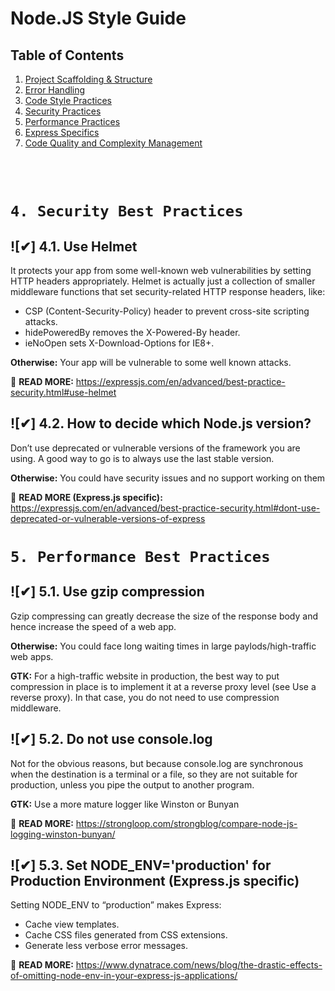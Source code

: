 # Node.JS Style Guide

## Table of Contents

1. [Project Scaffolding & Structure](#1-project-structure-practices)
2. [Error Handling](#2-error-handling-practices)
3. [Code Style Practices](#3-code-style-practices)
4. [Security Practices](#4-security-best-practices)
5. [Performance Practices](#5-draft-performance-best-practices)
6. [Express Specifics](#6-express-specifics-best-practices)
7. [Code Quality and Complexity Management](#8-quality-complexity)

<br/><br/>

# `4. Security Best Practices`

## ![✔] 4.1. Use Helmet

It protects your app from some well-known web vulnerabilities by setting HTTP headers appropriately.
Helmet is actually just a collection of smaller middleware functions that set security-related HTTP response headers, like:

- CSP (Content-Security-Policy) header to prevent cross-site scripting attacks.
- hidePoweredBy removes the X-Powered-By header.
- ieNoOpen sets X-Download-Options for IE8+.

**Otherwise:** Your app will be vulnerable to some well known attacks.

🔗 **READ MORE:** https://expressjs.com/en/advanced/best-practice-security.html#use-helmet

## ![✔] 4.2. How to decide which Node.js version?

Don’t use deprecated or vulnerable versions of the framework you are using.
A good way to go is to always use the last stable version.

**Otherwise:** You could have security issues and no support working on them

🔗 **READ MORE (Express.js specific):** https://expressjs.com/en/advanced/best-practice-security.html#dont-use-deprecated-or-vulnerable-versions-of-express

# `5. Performance Best Practices`

## ![✔] 5.1. Use gzip compression

Gzip compressing can greatly decrease the size of the response body and hence increase the speed of a web app.

**Otherwise:** You could face long waiting times in large paylods/high-traffic web apps.

**GTK:** For a high-traffic website in production, the best way to put compression in place is to implement it at a reverse proxy level (see Use a reverse proxy). In that case, you do not need to use compression middleware.

## ![✔] 5.2. Do not use console.log

Not for the obvious reasons, but because console.log are synchronous when the destination is a terminal or a file, so they are not suitable for production, unless you pipe the output to another program.

**GTK:** Use a more mature logger like Winston or Bunyan

🔗 **READ MORE:** https://strongloop.com/strongblog/compare-node-js-logging-winston-bunyan/

## ![✔] 5.3. Set NODE_ENV='production' for Production Environment (Express.js specific)

Setting NODE_ENV to “production” makes Express:

- Cache view templates.
- Cache CSS files generated from CSS extensions.
- Generate less verbose error messages.

🔗 **READ MORE:** https://www.dynatrace.com/news/blog/the-drastic-effects-of-omitting-node-env-in-your-express-js-applications/
